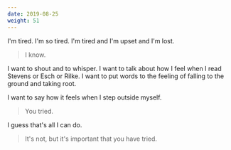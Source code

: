 ```yaml
---
date: 2019-08-25
weight: 51
---
```


I'm tired. I'm so tired. I'm tired and I'm upset and I'm lost.

> I know.

I want to shout and to whisper. I want to talk about how I feel when I read Stevens or Esch or Rilke. I want to put words to the feeling of falling to the ground and taking root.

I want to say how it feels when I step outside myself.

> You tried.

I guess that's all I can do.

> It's not, but it's important that you have tried.
